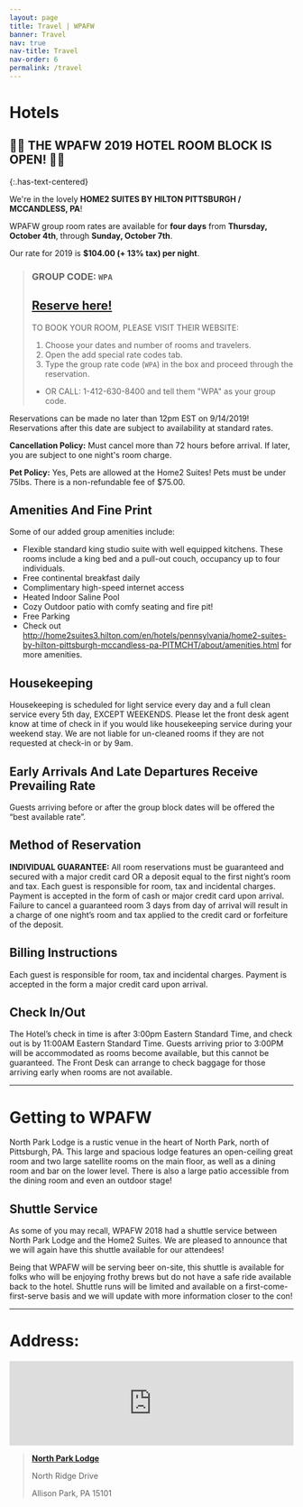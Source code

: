 ```yaml
---
layout: page
title: Travel | WPAFW
banner: Travel
nav: true
nav-title: Travel
nav-order: 6
permalink: /travel
---
```


# Hotels

## 🎉🎉 THE WPAFW 2019 HOTEL ROOM BLOCK IS OPEN! 🎉🎉
{:.has-text-centered}

We're in the lovely **HOME2 SUITES BY HILTON PITTSBURGH / MCCANDLESS, PA**!

WPAFW group room rates are available for **four days** from **Thursday, October 4th**, through **Sunday, October 7th**.

Our rate for 2019 is **$104.00 (+ 13% tax) per night**.

> ### GROUP CODE: `WPA`
> ## [Reserve here!](http://home2suites3.hilton.com/en/hotels/pennsylvania/home2-suites-by-hilton-pittsburgh-mccandless-pa-PITMCHT/index.html)
>
> TO BOOK YOUR ROOM, PLEASE VISIT THEIR WEBSITE:
>
>1. Choose your dates and number of rooms and travelers.
>2. Open the add special rate codes tab.
>3. Type the group rate code (`WPA`) in the box and proceed through the reservation.
>  * OR CALL: 1-412-630-8400 and tell them "WPA" as your group code.

Reservations can be made no later than 12pm EST on 9/14/2019! Reservations after this date are subject to availability at standard rates.

**Cancellation Policy:** Must cancel more than 72 hours before arrival. If later, you are subject to one night's room charge.

**Pet Policy:**  Yes, Pets are allowed at the Home2 Suites! Pets must be under 75lbs. There is a non-refundable fee of $75.00.

## Amenities And Fine Print
Some of our added group amenities include:
* Flexible standard king studio suite with well equipped kitchens. These rooms include a king bed and a pull-out couch, occupancy up to four individuals.
* Free continental breakfast daily
* Complimentary high-speed internet access
* Heated Indoor Saline Pool
* Cozy Outdoor patio with comfy seating and fire pit!
* Free Parking
* Check out http://home2suites3.hilton.com/en/hotels/pennsylvania/home2-suites-by-hilton-pittsburgh-mccandless-pa-PITMCHT/about/amenities.html for more amenities.

## Housekeeping
Housekeeping is scheduled for light service every day and a full clean service every 5th day, EXCEPT WEEKENDS. Please let the front desk agent know at time of check in if you would like housekeeping service during your weekend stay. We are not liable for un-cleaned rooms if they are not requested at check-in or by 9am.

## Early Arrivals And Late Departures Receive Prevailing Rate
Guests arriving before or after the group block dates will be offered the “best available rate”.

## Method of Reservation
**INDIVIDUAL GUARANTEE:** All room reservations must be guaranteed and secured with a major credit card OR a deposit equal to the first night’s room and tax. Each guest is responsible for room, tax and incidental charges. Payment is accepted in the form of cash or major credit card upon arrival. Failure to cancel a guaranteed room 3 days from day of arrival will result in a charge of one night’s room and tax applied to the credit card or forfeiture of the deposit.

## Billing Instructions
Each guest is responsible for room, tax and incidental charges. Payment is accepted in the form a major credit card upon arrival.

## Check In/Out
The Hotel’s check in time is after 3:00pm Eastern Standard Time, and check out is by 11:00AM Eastern Standard Time. Guests arriving prior to 3:00PM will be accommodated as rooms become available, but this cannot be guaranteed. The Front Desk can arrange to check baggage for those arriving early when rooms are not available.

---

# Getting to WPAFW

North Park Lodge is a rustic venue in the heart of North Park, north of Pittsburgh, PA. This large and spacious lodge features an open-ceiling great room and two large satellite rooms on the main floor, as well as a dining room and bar on the lower level. There is also a large patio accessible from the dining room and even an outdoor stage!

## Shuttle Service

As some of you may recall, WPAFW 2018 had a shuttle service between North Park Lodge and the Home2 Suites. We are pleased to announce that we will again have this shuttle available for our attendees!

Being that WPAFW will be serving beer on-site, this shuttle is available for folks who will be enjoying frothy brews but do not have a safe ride available back to the hotel. Shuttle runs will be limited and available on a first-come-first-serve basis and we will update with more information closer to the con!

---

# Address:

<div class="columns is-centered">
<div class="column is-three-quarters">

<iframe src="https://www.google.com/maps/embed?pb=!1m18!1m12!1m3!1d1514.289133070365!2d-80.01807274182069!3d40.617127594835566!2m3!1f0!2f0!3f0!3m2!1i1024!2i768!4f13.1!3m3!1m2!1s0x8834894e2afe45b7%3A0x8c907bb3909414b5!2sNorth+Park+Lodge!5e0!3m2!1sen!2sus!4v1559418858826!5m2!1sen!2sus" width="100%" height="100%" frameborder="0" style="border:0" allowfullscreen></iframe>

</div>
</div>

>[**North Park Lodge**](https://goo.gl/maps/o1S7uUwtQZ2aN6wi9)
>
>North Ridge Drive
>
>Allison Park, PA 15101


